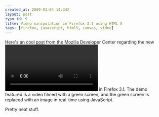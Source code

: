 ```yaml
--- 
created_at: 2009-03-04 14:34Z
layout: post
typo_id: 9
title: Video manipulation in Firefox 3.1 using HTML 5
tags: [firefox, javascript, html5, canvas, video]
---
```

<p>Here's an cool <a href="https://developer.mozilla.org/En/Manipulating_video_using_canvas">post</a> from the Mozilla Developer Center regarding the new <code><video></video></code> in Firefox 3.1. The demo featured is a video filmed with a green screen, and the green screen is replaced with an image in real-time using JavaScript.</p>
<p>Pretty neat stuff.</p>
